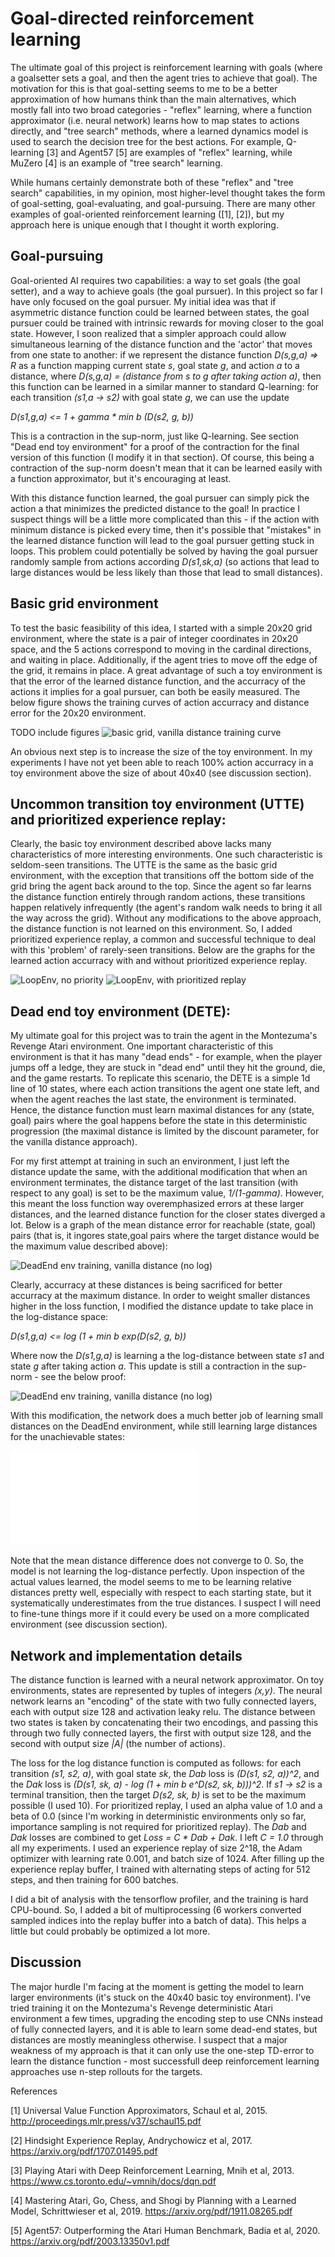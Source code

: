 


# Goal-directed reinforcement learning

The ultimate goal of this project is reinforcement learning
with goals (where a goalsetter sets a goal, and then the agent tries to achieve
that goal). The motivation for this is that goal-setting seems to me to be a better approximation
of how humans think than the main alternatives, which mostly fall into two broad categories - "reflex" 
learning, where a function approximator (i.e. neural network) learns how to map states to actions directly, 
and "tree search" methods, where a learned dynamics model is used to search the decision tree for
the best actions.  For example, Q-learning [3] and Agent57 [5] are examples of "reflex" learning, while
MuZero [4] is an example of "tree search" learning.

While humans certainly demonstrate both of these "reflex" and "tree search" capabilities, in my opinion, most higher-level
thought takes the form of goal-setting, goal-evaluating, and goal-pursuing. There are many other
examples of goal-oriented reinforcement learning ([1], [2]), but my approach here is
unique enough that I thought it worth exploring.

## Goal-pursuing

Goal-oriented AI requires two capabilities: a way to set goals (the goal setter), and a way to achieve
goals (the goal pursuer). In this project so far I have only focused on the goal pursuer. My initial
idea was that if asymmetric distance function could be learned between states, the goal pursuer could
be trained with intrinsic rewards for moving closer to the goal state. However, I soon realized that
a simpler approach could allow simultaneous learning of the distance function and the 
'actor' that moves from one state to another: if we represent the distance function
*D(s,g,a) => R*
as a function mapping current state *s*, goal state *g*, and action *a* to a distance, where 
*D(s,g,a) = (distance from s to g after taking action a)*,
then this function can be learned in a similar manner to standard Q-learning: for each transition *(s1,a -> s2)* with goal state *g*,
we can use the update

*D(s1,g,a) <= 1 + gamma * min b (D(s2, g, b))*

This is a contraction in the sup-norm, just like Q-learning. See section "Dead end toy environment" for a proof of the contraction
for the final version of this function (I modify it in that section). Of course, this being a contraction of the sup-norm
doesn't mean that it can be learned easily with a function approximator, but it's encouraging at least.


With this distance function learned, the goal pursuer can simply pick the action a that minimizes the predicted distance to the goal!
In practice I suspect things will be a little more complicated than this - if the action with minimum distance
is picked every time, then it's possible that "mistakes" in the learned distance function will lead to the goal
pursuer getting stuck in loops. This problem could potentially be solved by having the goal pursuer randomly sample
from actions according *D(s1,sk,a)* (so actions that lead to large distances would be less likely than those that lead to
small distances).

## Basic grid environment
To test the basic feasibility of this idea, I started with a simple 20x20 grid environment, where the state is
a pair of integer coordinates in 20x20 space, and the 5 actions 
correspond to moving in the cardinal directions, and waiting in place. Additionally, if the agent
tries to move off the edge of the grid, it remains in place. A great advantage of such a toy environment
is that the error of the learned distance function, and the accurracy of the actions it implies for a goal pursuer, 
can both be easily measured. The below figure shows the training curves of action accurracy and distance error 
for the 20x20 environment.

TODO include figures
![basic grid, vanilla distance training curve](basic_graph.png)

An obvious next step is to increase the size of the toy environment. In my experiments I have not yet been able
to reach 100% action accurracy in a toy environment above the size of about 40x40 (see discussion section).


## Uncommon transition toy environment (UTTE) and prioritized experience replay:
Clearly, the basic toy environment described above lacks many characteristics of more interesting environments.
One such characteristic is seldom-seen transitions. The UTTE is the same as the basic grid environment, with 
the exception that transitions off the bottom side of the grid bring the agent back around to the top.
Since the agent so far learns the distance function entirely through random actions, these transitions happen relatively
infrequently (the agent's random walk needs to bring it all the way across the grid). Without any modifications to the
above approach, the distance function is not learned on this environment. So, I added prioritized experience replay,
a common and successful technique to deal with this 'problem' of rarely-seen transitions. Below are the graphs
for the learned action accurracy with and without prioritized experience replay.

![LoopEnv, no priority](loopenv_nopriority.png)
![LoopEnv, with prioritized replay](loopenv_priority.png)


## Dead end toy environment (DETE):
My ultimate goal for this project was to train the agent in the Montezuma's Revenge Atari environment.
One important characteristic of this environment is that it has many "dead ends" - for example, when the
player jumps off a ledge, they are stuck in "dead end" until they hit the ground, die, and the game restarts.
To replicate this scenario, the DETE is a simple 1d line of 10 states, where each action transitions the
agent one state left, and when the agent reaches the last state, the environment is terminated. Hence,
the distance function must learn maximal distances for any (state, goal) pairs where the goal
happens before the state in this deterministic progression (the maximal distance is limited by the discount parameter,
for the vanilla distance approach).  

For my first attempt at training in such an environment, I just left the distance update the same, with
the additional modification that when an environment terminates, the distance target of the last
transition (with respect to any goal) is set to be the maximum value, *1/(1-gamma)*. However, this meant the
loss function way overemphasized errors at these larger distances, and the learned distance function
for the closer states diverged a lot. Below is a graph of the mean distance error for reachable (state, goal)
pairs (that is, it ingores state,goal pairs where the target distance would be the maximum value described above):

![DeadEnd env training, vanilla distance (no log)](deadend_nolog.png)

Clearly, accurracy at these distances is being sacrificed for better accurracy at the maximum distance.
In order to weight smaller distances higher in the loss function, I modified the distance update to take 
place in the log-distance space:

*D(s1,g,a) <= log (1 + min b exp(D(s2, g, b))*

Where now the *D(s1,g,a)* is learning a the log-distance between state *s1* and state *g* after taking action *a*.
This update is still a contraction in the sup-norm - see the below proof:

![DeadEnd env training, vanilla distance (no log)](deadend_log.png)

With this modification, the network does a much better job of learning small distances on the DeadEnd environment,
while still learning large distances for the unachievable states:

![proof of contraction of log-distance update](/images/contraction_proof.pdf)

Note that the mean distance difference does not converge to 0. So, the model is not learning
the log-distance perfectly. Upon inspection of the actual values learned, the model seems to me
to be learning relative distances pretty well, especially with respect to each starting state,
but it systematically underestimates from the true distances. I suspect I will need to fine-tune
things more if it could every be used on a more complicated environment (see discussion section).


## Network and implementation details
The distance function is learned with a neural network approximator. On toy environments, states are represented by
tuples of integers *(x,y)*. The neural network learns an "encoding" of the state with two
fully connected layers, each with output size 128 and activation leaky relu. The 
distance between two states is taken by concatenating their two encodings, and passing
this through two fully connected layers, the first with output size 128, and
the second with output size *|A|* (the number of actions).  

The loss for the log distance function is computed as follows: for each transition
*(s1, s2, a)*, with goal state *sk*, the *Dab* loss is *(D(s1, s2, a))^2*, and
the *Dak* loss is *(D(s1, sk, a) - log (1 + min b e^D(s2, sk, b)))^2*. If 
*s1 -> s2* is a terminal transition, then the target *D(s2, sk, b)* is set to be
the maximum possible (I used 10). For prioritized replay, I used an alpha
value of 1.0 and a beta of 0.0 (since I'm working in deterministic environments
only so far, importance sampling is not required for prioritized replay). The 
*Dab* and *Dak* losses are combined to get *Loss = C * Dab + Dak*. I left *C = 1.0*
through all my experiments. I used an experience replay of size 2^18,
the Adam optimizer with learning rate 0.001, and batch size of 1024.  After filling
up the experience replay buffer, I trained with alternating steps of acting 
for 512 steps, and then training for 600 batches.

I did a bit of analysis with the tensorflow profiler, and the training is hard CPU-bound.
So, I added a bit of multiprocessing (6 workers converted sampled indices into the replay
buffer into a batch of data). This helps a little but could probably be optimized a lot more.

## Discussion
The major hurdle I'm facing at the moment is getting the model to learn larger
environments (it's stuck on the 40x40 basic toy environment). I've tried training
it on the Montezuma's Revenge deterministic Atari environment a few times, 
upgrading the encoding step to use CNNs instead of fully connected layers, and it
is able to learn some dead-end states, but distances are mostly meaningless otherwise.
I suspect that a major weakness of my approach is that it can only use the one-step 
TD-error to learn the distance function - most successfull deep reinforcement learning approaches use 
n-step rollouts for the targets. 




References

[1] Universal Value Function Approximators, Schaul et al, 2015.
http://proceedings.mlr.press/v37/schaul15.pdf

[2] Hindsight Experience Replay, Andrychowicz et al, 2017.
https://arxiv.org/pdf/1707.01495.pdf

[3] Playing Atari with Deep Reinforcement Learning, Mnih et al, 2013.
https://www.cs.toronto.edu/~vmnih/docs/dqn.pdf

[4] Mastering Atari, Go, Chess, and Shogi by Planning with a Learned Model, Schrittwieser et al, 2019.
https://arxiv.org/pdf/1911.08265.pdf

[5] Agent57: Outperforming the Atari Human Benchmark, Badia et al, 2020.
https://arxiv.org/pdf/2003.13350v1.pdf


